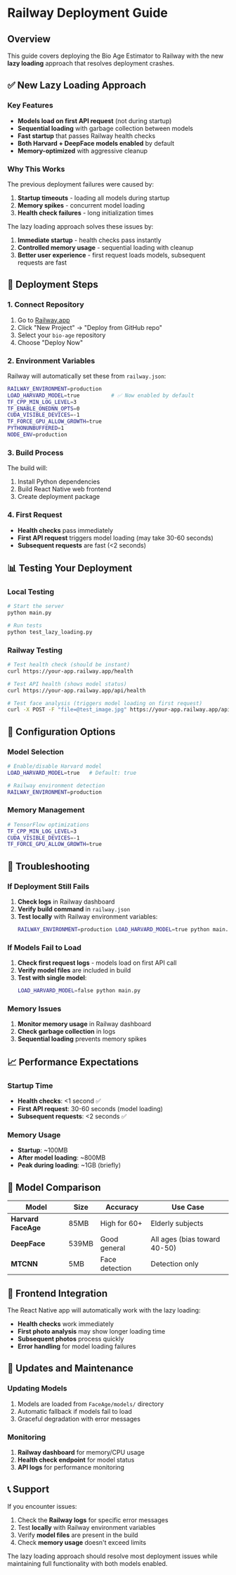 # Railway Deployment Guide

## Overview
This guide covers deploying the Bio Age Estimator to Railway with the new **lazy loading** approach that resolves deployment crashes.

## ✅ New Lazy Loading Approach

### Key Features
- **Models load on first API request** (not during startup)
- **Sequential loading** with garbage collection between models
- **Fast startup** that passes Railway health checks
- **Both Harvard + DeepFace models enabled** by default
- **Memory-optimized** with aggressive cleanup

### Why This Works
The previous deployment failures were caused by:
1. **Startup timeouts** - loading all models during startup
2. **Memory spikes** - concurrent model loading 
3. **Health check failures** - long initialization times

The lazy loading approach solves these issues by:
1. **Immediate startup** - health checks pass instantly
2. **Controlled memory usage** - sequential loading with cleanup
3. **Better user experience** - first request loads models, subsequent requests are fast

## 🚀 Deployment Steps

### 1. Connect Repository
1. Go to [Railway.app](https://railway.app)
2. Click "New Project" → "Deploy from GitHub repo"
3. Select your `bio-age` repository
4. Choose "Deploy Now"

### 2. Environment Variables
Railway will automatically set these from `railway.json`:
```bash
RAILWAY_ENVIRONMENT=production
LOAD_HARVARD_MODEL=true          # ✅ Now enabled by default
TF_CPP_MIN_LOG_LEVEL=3
TF_ENABLE_ONEDNN_OPTS=0
CUDA_VISIBLE_DEVICES=-1
TF_FORCE_GPU_ALLOW_GROWTH=true
PYTHONUNBUFFERED=1
NODE_ENV=production
```

### 3. Build Process
The build will:
1. Install Python dependencies
2. Build React Native web frontend
3. Create deployment package

### 4. First Request
- **Health checks** pass immediately
- **First API request** triggers model loading (may take 30-60 seconds)
- **Subsequent requests** are fast (<2 seconds)

## 📊 Testing Your Deployment

### Local Testing
```bash
# Start the server
python main.py

# Run tests
python test_lazy_loading.py
```

### Railway Testing
```bash
# Test health check (should be instant)
curl https://your-app.railway.app/health

# Test API health (shows model status)
curl https://your-app.railway.app/api/health

# Test face analysis (triggers model loading on first request)
curl -X POST -F "file=@test_image.jpg" https://your-app.railway.app/api/analyze-face
```

## 🔧 Configuration Options

### Model Selection
```bash
# Enable/disable Harvard model
LOAD_HARVARD_MODEL=true   # Default: true

# Railway environment detection
RAILWAY_ENVIRONMENT=production
```

### Memory Management
```bash
# TensorFlow optimizations
TF_CPP_MIN_LOG_LEVEL=3
CUDA_VISIBLE_DEVICES=-1
TF_FORCE_GPU_ALLOW_GROWTH=true
```

## 🚨 Troubleshooting

### If Deployment Still Fails

1. **Check logs** in Railway dashboard
2. **Verify build command** in `railway.json`
3. **Test locally** with Railway environment variables:
   ```bash
   RAILWAY_ENVIRONMENT=production LOAD_HARVARD_MODEL=true python main.py
   ```

### If Models Fail to Load

1. **Check first request logs** - models load on first API call
2. **Verify model files** are included in build
3. **Test with single model**:
   ```bash
   LOAD_HARVARD_MODEL=false python main.py
   ```

### Memory Issues

1. **Monitor memory usage** in Railway dashboard
2. **Check garbage collection** in logs
3. **Sequential loading** prevents memory spikes

## 📈 Performance Expectations

### Startup Time
- **Health checks**: <1 second ✅
- **First API request**: 30-60 seconds (model loading)
- **Subsequent requests**: <2 seconds ✅

### Memory Usage
- **Startup**: ~100MB
- **After model loading**: ~800MB
- **Peak during loading**: ~1GB (briefly)

## 🎯 Model Comparison

| Model | Size | Accuracy | Use Case |
|-------|------|----------|----------|
| **Harvard FaceAge** | 85MB | High for 60+ | Elderly subjects |
| **DeepFace** | 539MB | Good general | All ages (bias toward 40-50) |
| **MTCNN** | 5MB | Face detection | Detection only |

## 📱 Frontend Integration

The React Native app will automatically work with the lazy loading:
- **Health checks** work immediately
- **First photo analysis** may show longer loading time
- **Subsequent photos** process quickly
- **Error handling** for model loading failures

## 🔄 Updates and Maintenance

### Updating Models
1. Models are loaded from `FaceAge/models/` directory
2. Automatic fallback if models fail to load
3. Graceful degradation with error messages

### Monitoring
1. **Railway dashboard** for memory/CPU usage
2. **Health check endpoint** for model status
3. **API logs** for performance monitoring

## 📞 Support

If you encounter issues:
1. Check the **Railway logs** for specific error messages
2. Test **locally** with Railway environment variables
3. Verify **model files** are present in the build
4. Check **memory usage** doesn't exceed limits

The lazy loading approach should resolve most deployment issues while maintaining full functionality with both models enabled. 